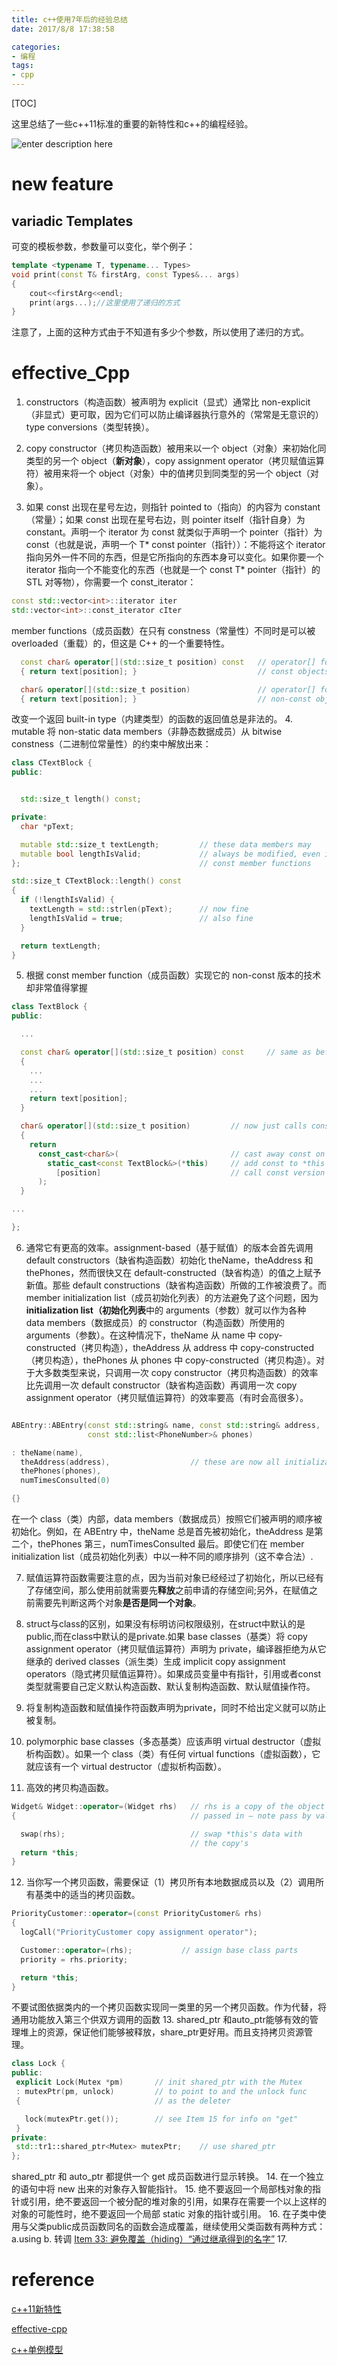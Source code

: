 ```yaml
---
title: c++使用7年后的经验总结
date: 2017/8/8 17:38:58

categories:
- 编程
tags:
- cpp
---
```

[TOC]

这里总结了一些c++11标准的重要的新特性和c++的编程经验。

![enter description here][1]
<!--more-->

# new feature

## variadic Templates

可变的模板参数，参数量可以变化，举个例子：

```cpp
template <typename T, typename... Types>
void print(const T& firstArg, const Types&... args)
{
	cout<<firstArg<<endl;
	print(args...);//这里使用了递归的方式
}


```
注意了，上面的这种方式由于不知道有多少个参数，所以使用了递归的方式。


# effective_Cpp

1. constructors（构造函数）被声明为 explicit（显式）通常比 non-explicit（非显式）更可取，因为它们可以防止编译器执行意外的（常常是无意识的）type conversions（类型转换）。

2. copy constructor（拷贝构造函数）被用来以一个 object（对象）来初始化同类型的另一个 object（**新对象**），copy assignment operator（拷贝赋值运算符）被用来将一个 object（对象）中的值拷贝到同类型的另一个 object（对象）。

3. 如果 const 出现在星号左边，则指针 pointed to（指向）的内容为 constant（常量）；如果 const 出现在星号右边，则 pointer itself（指针自身）为 constant。声明一个 iterator 为 const 就类似于声明一个 pointer（指针）为 const（也就是说，声明一个 T\* const pointer（指针））：不能将这个 iterator 指向另外一件不同的东西，但是它所指向的东西本身可以变化。如果你要一个 iterator 指向一个不能变化的东西（也就是一个 const T\* pointer（指针）的 STL 对等物），你需要一个 const_iterator：

```cpp
const std::vector<int>::iterator iter
std::vector<int>::const_iterator cIter
```

member functions（成员函数）在只有 constness（常量性）不同时是可以被 overloaded（重载）的，但这是 C++ 的一个重要特性。



```cpp
  const char& operator[](std::size_t position) const   // operator[] for
  { return text[position]; }                           // const objects

  char& operator[](std::size_t position)               // operator[] for
  { return text[position]; }                           // non-const objects
```
改变一个返回 built-in type（内建类型）的函数的返回值总是非法的。
4. mutable 将 non-static data members（非静态数据成员）从 bitwise constness（二进制位常量性）的约束中解放出来：

```cpp
class CTextBlock {
public:


  std::size_t length() const;

private:
  char *pText;

  mutable std::size_t textLength;         // these data members may
  mutable bool lengthIsValid;             // always be modified, even in
};                                        // const member functions

std::size_t CTextBlock::length() const
{
  if (!lengthIsValid) {
    textLength = std::strlen(pText);      // now fine
    lengthIsValid = true;                 // also fine
  }

  return textLength;
}
```


5. 根据 const member function（成员函数）实现它的 non-const 版本的技术却非常值得掌握
```cpp
class TextBlock {
public:

  ...

  const char& operator[](std::size_t position) const     // same as before
  {
    ...
    ...
    ...
    return text[position];
  }

  char& operator[](std::size_t position)         // now just calls const op[]
  {
    return
      const_cast<char&>(                         // cast away const on op[]'s return type;
        static_cast<const TextBlock&>(*this)     // add const to *this's type;
          [position]                             // call const version of op[]
      );
  }

...

};
```
6. 通常它有更高的效率。assignment-based（基于赋值）的版本会首先调用 default constructors（缺省构造函数）初始化 theName，theAddress 和 thePhones，然而很快又在 default-constructed（缺省构造）的值之上赋予新值。那些 default constructions（缺省构造函数）所做的工作被浪费了。而 member initialization list（成员初始化列表）的方法避免了这个问题，因为**initialization list（初始化列表**中的 arguments（参数）就可以作为各种 data members（数据成员）的 constructor（构造函数）所使用的 arguments（参数）。在这种情况下，theName 从 name 中 copy-constructed（拷贝构造），theAddress 从 address 中 copy-constructed（拷贝构造），thePhones 从 phones 中 copy-constructed（拷贝构造）。对于大多数类型来说，只调用一次 copy constructor（拷贝构造函数）的效率比先调用一次 default constructor（缺省构造函数）再调用一次 copy assignment operator（拷贝赋值运算符）的效率要高（有时会高很多）。
```cpp

ABEntry::ABEntry(const std::string& name, const std::string& address,
                 const std::list<PhoneNumber>& phones)

: theName(name),
  theAddress(address),                  // these are now all initializations
  thePhones(phones),
  numTimesConsulted(0)

{}    
```
在一个 class（类）内部，data members（数据成员）按照它们被声明的顺序被初始化。例如，在 ABEntry 中，theName 总是首先被初始化，theAddress 是第二个，thePhones 第三，numTimesConsulted 最后。即使它们在 member initialization list（成员初始化列表）中以一种不同的顺序排列（这不幸合法）.

7. 赋值运算符函数需要注意的点，因为当前对象已经经过了初始化，所以已经有了存储空间，那么使用前就需要先**释放**之前申请的存储空间;另外，在赋值之前需要先判断这两个对象**是否是同一个对象**。


8. struct与class的区别，如果没有标明访问权限级别，在struct中默认的是public,而在class中默认的是private.如果 base classes（基类）将 copy assignment operator（拷贝赋值运算符）声明为 private，编译器拒绝为从它继承的 derived classes（派生类）生成 implicit copy assignment operators（隐式拷贝赋值运算符）。如果成员变量中有指针，引用或者const类型就需要自己定义默认构造函数、默认复制构造函数、默认赋值操作符。
9. 将复制构造函数和赋值操作符函数声明为private，同时不给出定义就可以防止被复制。
10. polymorphic base classes（多态基类）应该声明 virtual destructor（虚拟析构函数）。如果一个 class（类）有任何 virtual functions（虚拟函数），它就应该有一个 virtual destructor（虚拟析构函数）。
11. 高效的拷贝构造函数。
```cpp
Widget& Widget::operator=(Widget rhs)   // rhs is a copy of the object
{                                       // passed in — note pass by val

  swap(rhs);                            // swap *this's data with
                                        // the copy's
  return *this;
}
```
12. 当你写一个拷贝函数，需要保证（1）拷贝所有本地数据成员以及（2）调用所有基类中的适当的拷贝函数。
```cpp
PriorityCustomer::operator=(const PriorityCustomer& rhs)
{
  logCall("PriorityCustomer copy assignment operator");

  Customer::operator=(rhs);           // assign base class parts
  priority = rhs.priority;

  return *this;
}
```
不要试图依据类内的一个拷贝函数实现同一类里的另一个拷贝函数。作为代替，将通用功能放入第三个供双方调用的函数
13. shared_ptr 和auto_ptr能够有效的管理堆上的资源，保证他们能够被释放，share_ptr更好用。而且支持拷贝资源管理。
```cpp
class Lock {
public:
 explicit Lock(Mutex *pm)       // init shared_ptr with the Mutex
 : mutexPtr(pm, unlock)         // to point to and the unlock func
 {                              // as the deleter

   lock(mutexPtr.get());        // see Item 15 for info on "get"
 }
private:
 std::tr1::shared_ptr<Mutex> mutexPtr;    // use shared_ptr
};
```
shared_ptr 和 auto_ptr 都提供一个 get 成员函数进行显示转换。
14. 在一个独立的语句中将 new 出来的对象存入智能指针。
15. 绝不要返回一个局部栈对象的指针或引用，绝不要返回一个被分配的堆对象的引用，如果存在需要一个以上这样的对象的可能性时，绝不要返回一个局部 static 对象的指针或引用。
16. 在子类中使用与父类public成员函数同名的函数会造成覆盖，继续使用父类函数有两种方式：a.using b. 转调 [Item 33: 避免覆盖（hiding）“通过继承得到的名字”](https://wizardforcel.gitbooks.io/effective-cpp/content/35.html)
17. 

# reference
[c++11新特性](http://blog.csdn.net/wangshubo1989/article/details/50575008)

[effective-cpp](https://wizardforcel.gitbooks.io/effective-cpp/content/)


[c++单例模型](http://blog.yangyubo.com/2009/06/04/best-cpp-singleton-pattern/)


  [1]: https://www.github.com/DragonFive/CVBasicOp/raw/master/1505722824118.jpg
  [2]: https://www.github.com/DragonFive/CVBasicOp/raw/master/%E5%B0%8F%E4%B9%A6%E5%8C%A0/1500388501263.jpg
